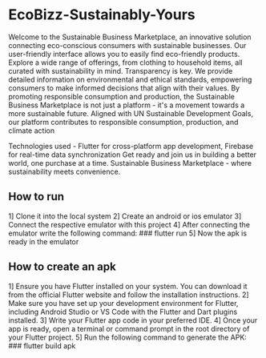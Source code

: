 # EcoBizz-Sustainably-Yours

Welcome to the Sustainable Business Marketplace, an innovative solution connecting eco-conscious consumers with sustainable businesses.
Our user-friendly interface allows you to easily find eco-friendly products. Explore a wide range of offerings, from clothing to household items, all curated with sustainability in mind.
Transparency is key. We provide detailed information on environmental and ethical standards, empowering consumers to make informed decisions that align with their values.
By promoting responsible consumption and production, the Sustainable Business Marketplace is not just a platform - it's a movement towards a more sustainable future.
Aligned with UN Sustainable Development Goals, our platform contributes to responsible consumption, production, and climate action

Technologies used - 
Flutter for cross-platform app development, Firebase for real-time data synchronization
Get ready and join us in building a better world, one purchase at a time. Sustainable Business Marketplace - where sustainability meets convenience.

## How to run
1] Clone it into the local system
2] Create an android or ios emulator
3] Connect the respective emulator with this project
4] After connecting the emulator write the following command:
     ### flutter run 
5] Now the apk is ready in the emulator

## How to create an apk
1] Ensure you have Flutter installed on your system. You can download it from the official Flutter website and follow the installation instructions.
2] Make sure you have set up your development environment for Flutter, including Android Studio or VS Code with the Flutter and Dart plugins installed.
3] Write your Flutter app code in your preferred IDE.
4] Once your app is ready, open a terminal or command prompt in the root directory of your Flutter project.
5] Run the following command to generate the APK:
      ### flutter build apk
